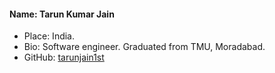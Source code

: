 #### Name: Tarun Kumar Jain
 - Place: India.
 - Bio: Software engineer. Graduated from TMU, Moradabad.
 - GitHub: [tarunjain1st](https://github.com/tarunjain1st)
